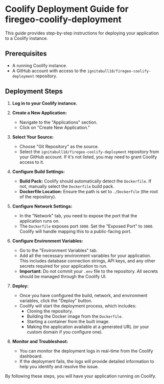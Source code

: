 # Coolify Deployment Guide for firegeo-coolify-deployment

This guide provides step-by-step instructions for deploying your application to a Coolify instance.

## Prerequisites

- A running Coolify instance.
- A GitHub account with access to the `ignitabull18/firegeo-coolify-deployment` repository.

## Deployment Steps

1.  **Log in to your Coolify instance.**

2.  **Create a New Application:**
    - Navigate to the "Applications" section.
    - Click on "Create New Application."

3.  **Select Your Source:**
    - Choose "Git Repository" as the source.
    - Select the `ignitabull18/firegeo-coolify-deployment` repository from your GitHub account. If it's not listed, you may need to grant Coolify access to it.

4.  **Configure Build Settings:**
    - **Build Pack:** Coolify should automatically detect the `Dockerfile`. If not, manually select the `Dockerfile` build pack.
    - **Dockerfile Location:** Ensure the path is set to `./Dockerfile` (the root of the repository).

5.  **Configure Network Settings:**
    - In the "Network" tab, you need to expose the port that the application runs on.
    - The `Dockerfile` exposes port `3000`. Set the "Exposed Port" to `3000`. Coolify will handle mapping this to a public-facing port.

6.  **Configure Environment Variables:**
    - Go to the "Environment Variables" tab.
    - Add all the necessary environment variables for your application. This includes database connection strings, API keys, and any other secrets required for your application to run.
    - **Important:** Do not commit your `.env` file to the repository. All secrets should be managed through the Coolify UI.

7.  **Deploy:**
    - Once you have configured the build, network, and environment variables, click the "Deploy" button.
    - Coolify will start the deployment process, which includes:
        - Cloning the repository.
        - Building the Docker image from the `Dockerfile`.
        - Starting a container from the built image.
        - Making the application available at a generated URL (or your custom domain if you configure one).

8.  **Monitor and Troubleshoot:**
    - You can monitor the deployment logs in real-time from the Coolify dashboard.
    - If the deployment fails, the logs will provide detailed information to help you identify and resolve the issue.

By following these steps, you will have your application running on Coolify. 